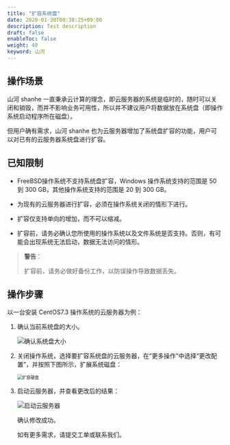 ```yaml
---
title: "扩容系统盘"
date: 2020-01-30T00:38:25+09:00
description: Test description
draft: false
enableToc: false
weight: 40
keyword: 山河
---
```


## 操作场景

山河 shanhe 一直秉承云计算的理念，即云服务器的系统是临时的，随时可以关闭和销毁，而并不影响业务可用性，所以并不建议用户将数据放在系统盘（即操作系统启动程序所在磁盘）。

但用户确有需求，山河 shanhe 也为云服务器增加了系统盘扩容的功能，用户可以对已有的云服务器系统盘进行扩容。

## 已知限制

- FreeBSD操作系统不支持系统盘扩容，Windows 操作系统支持的范围是 50 到 300 GB，其他操作系统支持的范围是 20 到 300 GB。

- 为现有的云服务器进行扩容，必须在操作系统关闭的情形下进行。

- 扩容仅支持单向的增加，而不可以缩减。
- 扩容前，请务必确认您所使用的操作系统以及文件系统是否支持。否则，有可能会出现系统无法启动，数据无法访问的情形。

>**警告**：
>
>扩容前，请务必做好备份工作，以防误操作导致数据丢失。

## 操作步骤

以一台安装 CentOS7.3 操作系统的云服务器为例：

1. 确认当前系统盘的大小。

   ![确认系统盘大小](/storage/disk/quickstart/_images/system_disk.png)

2. 关闭操作系统，选择要扩容系统盘的云服务器，在“更多操作”中选择“更改配置”，并按照下图所示，扩展系统磁盘：

   <img src="/storage/disk/quickstart/_images/expan_linux_sys_2.png" alt="扩容硬盘" style="zoom:70%;" />

3. 启动云服务器，并查看更改后的结果：

   ![启动云服务器](/storage/disk/quickstart/_images/after_resize.png)

   确认修改成功。

   如有更多需求，请提交工单或联系我们。

